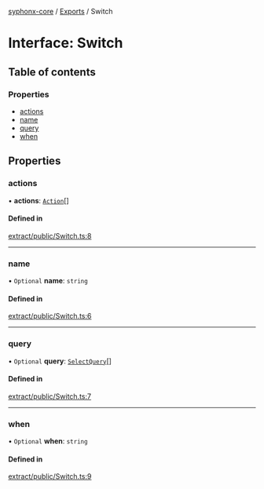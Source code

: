 [syphonx-core](../README.md) / [Exports](../modules.md) / Switch

# Interface: Switch

## Table of contents

### Properties

- [actions](Switch.md#actions)
- [name](Switch.md#name)
- [query](Switch.md#query)
- [when](Switch.md#when)

## Properties

### actions

• **actions**: [`Action`](../modules.md#action)[]

#### Defined in

[extract/public/Switch.ts:8](https://github.com/dtempx/syphonx-core/blob/e4f4a4f/extract/public/Switch.ts#L8)

___

### name

• `Optional` **name**: `string`

#### Defined in

[extract/public/Switch.ts:6](https://github.com/dtempx/syphonx-core/blob/e4f4a4f/extract/public/Switch.ts#L6)

___

### query

• `Optional` **query**: [`SelectQuery`](../modules.md#selectquery)[]

#### Defined in

[extract/public/Switch.ts:7](https://github.com/dtempx/syphonx-core/blob/e4f4a4f/extract/public/Switch.ts#L7)

___

### when

• `Optional` **when**: `string`

#### Defined in

[extract/public/Switch.ts:9](https://github.com/dtempx/syphonx-core/blob/e4f4a4f/extract/public/Switch.ts#L9)

